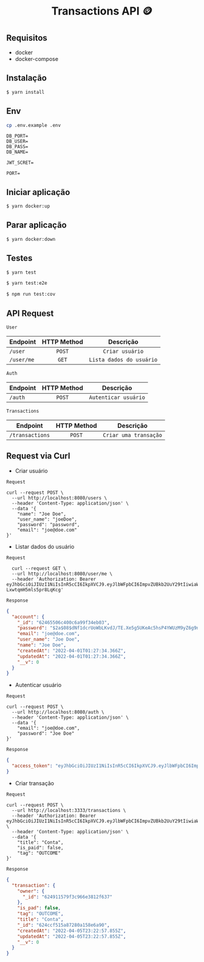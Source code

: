 <h1 align="center">
  Transactions API 🪙
</h1>

## Requisitos

- docker
- docker-compose

## Instalação

```bash
$ yarn install
```

## Env

```bash
cp .env.example .env
```

```
DB_PORT=
DB_USER=
DB_PASS=
DB_NAME=

JWT_SCRET=

PORT=
```

## Iniciar aplicação

```bash
$ yarn docker:up
```

## Parar aplicação

```bash
$ yarn docker:down
```

## Testes

```bash
$ yarn test

$ yarn test:e2e

$ npm run test:cov
```

## API Request

`User`

| Endpoint   | HTTP Method |        Descrição         |
| ---------- | :---------: | :----------------------: |
| `/user`    |   `POST`    |     `Criar usuário`      |
| `/user/me` |    `GET`    | `Lista dados do usuário` |

`Auth`

| Endpoint | HTTP Method |      Descrição       |
| -------- | :---------: | :------------------: |
| `/auth`  |   `POST`    | `Autenticar usuário` |

`Transactions`

| Endpoint        | HTTP Method |       Descrição       |
| --------------- | :---------: | :-------------------: |
| `/transactions` |   `POST`    | `Criar uma transação` |

## Request via Curl

- Criar usuário

`Request`

```curl
curl --request POST \
  --url http://localhost:8080/users \
  --header 'Content-Type: application/json' \
  --data '{
	"name": "Joe Doe",
	"user_name": "joeDoe",
	"password": "password",
	"email": "joe@doe.com"
}'
```

- Listar dados do usuário

`Request`

```curl
  curl --request GET \
  --url http://localhost:8080/user/me \
  --header 'Authorization: Bearer eyJhbGciOiJIUzI1NiIsInR5cCI6IkpXVCJ9.eyJlbWFpbCI6ImpvZUBkb2UuY29tIiwiaWF0IjoxNjQ4OTI3Mzg3LCJleHAiOjE2NDg5Mjc0NDd9.ufw1OECaKmVzSee8n3JYVw-LxwtqmH5mls5pr8LqKcg'
```

`Response`

```json
{
  "account": {
    "_id": "62465506c400c6a99f34eb03",
    "password": "$2a$08$dNf1dcrUoWbLKvdJ/TE.Xe5g5UKeAc5hsP4YWUzM9yZ6g9nG2eVpG",
    "email": "joe@doe.com",
    "user_name": "Joe Doe",
    "name": "Joe Doe",
    "createdAt": "2022-04-01T01:27:34.366Z",
    "updatedAt": "2022-04-01T01:27:34.366Z",
    "__v": 0
  }
}
```

- Autenticar usuário

`Request`

```curl
curl --request POST \
  --url http://localhost:8080/auth \
  --header 'Content-Type: application/json' \
  --data '{
	"email": "joe@doe.com",
	"password": "Joe Doe"
}'
```

`Response`

```json
{
  "access_token": "eyJhbGciOiJIUzI1NiIsInR5cCI6IkpXVCJ9.eyJlbWFpbCI6ImpvZUBkb2UuY29tIiwiaWF0IjoxNjQ4Nzc2ODM1LCJleHAiOjE2NDg3NzY4OTV9.Jv0uo_d7cMdOwe7YLUEr6RCcblz2SMPQr5zdgBHwUoE"
}
```

- Criar transação

`Request`

```curl
curl --request POST \
  --url http://localhost:3333/transactions \
  --header 'Authorization: Bearer eyJhbGciOiJIUzI1NiIsInR5cCI6IkpXVCJ9.eyJlbWFpbCI6ImpvZUBkb2UuY29tIiwiaWF0IjoxNjQ5MjAwNjMzLCJleHAiOjE2NDkyODcwMzN9.gkaNLax1ZOohdCQ_Jpz8MbYW6eCCJvlZi5_FevwIS7g' \
  --header 'Content-Type: application/json' \
  --data '{
	"title": "Conta",
	"is_paid": false,
	"tag": "OUTCOME"
}'
```

`Response`

```json
{
  "transaction": {
    "owner": {
      "_id": "624911579f3c966e3812f637"
    },
    "is_pad": false,
    "tag": "OUTCOME",
    "title": "Conta",
    "_id": "624ccf515a87280a158e6a90",
    "createdAt": "2022-04-05T23:22:57.855Z",
    "updatedAt": "2022-04-05T23:22:57.855Z",
    "__v": 0
  }
}
```
